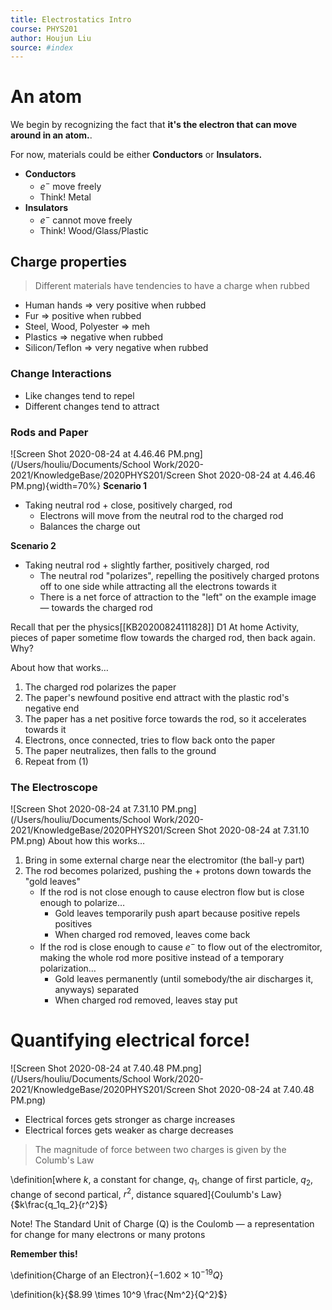 ```yaml
---
title: Electrostatics Intro
course: PHYS201
author: Houjun Liu
source: #index
---
```


# An atom
We begin by recognizing the fact that **it's the electron that can move around in an atom.**.

For now, materials could be either **Conductors** or **Insulators.**

* **Conductors**
    * $e^-$ move freely
    * Think! Metal
* **Insulators**
    * $e^-$ cannot move freely
    * Think! Wood/Glass/Plastic

## Charge properties
> Different materials have tendencies to have a charge when rubbed

* Human hands => very positive when rubbed
* Fur => positive when rubbed
* Steel, Wood, Polyester => meh
* Plastics => negative when rubbed
* Silicon/Teflon => very negative when rubbed

### Change Interactions

* Like changes tend to repel
* Different changes tend to attract

### Rods and Paper
![Screen Shot 2020-08-24 at 4.46.46 PM.png](/Users/houliu/Documents/School Work/2020-2021/KnowledgeBase/2020PHYS201/Screen Shot 2020-08-24 at 4.46.46 PM.png){width=70%}
**Scenario 1** 

* Taking neutral rod + close, positively charged, rod
    * Electrons will move from the neutral rod to the charged rod
    * Balances the charge out
 
 **Scenario 2**
 
* Taking neutral rod + slightly farther, positively charged, rod
    * The neutral rod "polarizes", repelling the positively charged protons off to one side while attracting all the electrons towards it
    * There is a net force of attraction to the "left" on the example image — towards the charged rod
     
Recall that per the physics[[KB20200824111828]] D1 At home Activity, pieces of paper sometime flow towards the charged rod, then back again. Why?

About how that works…
    
1. The charged rod polarizes the paper
2. The paper's newfound positive end attract with the plastic rod's negative end
3. The paper has a net positive force towards the rod, so it accelerates towards it
4. Electrons, once connected, tries to flow back onto the paper
5. The paper neutralizes, then falls to the ground
6. Repeat from (1)


### The Electroscope

![Screen Shot 2020-08-24 at 7.31.10 PM.png](/Users/houliu/Documents/School Work/2020-2021/KnowledgeBase/2020PHYS201/Screen Shot 2020-08-24 at 7.31.10 PM.png)
About how this works…

1. Bring in some external charge near the electromitor (the ball-y part)
2. The rod becomes polarized, pushing the $+$ protons down towards the "gold leaves"
    * If the rod is not close enough to cause electron flow but is close enough to polarize…
        * Gold leaves temporarily push apart because positive repels positives
        * When charged rod removed, leaves come back
    * If the rod is close enough to cause $e^-$ to flow out of the electromitor, making the whole rod more positive instead of a temporary polarization…
        * Gold leaves permanently (until somebody/the air discharges it, anyways) separated
        * When charged rod removed, leaves stay put
        
# Quantifying electrical force!


![Screen Shot 2020-08-24 at 7.40.48 PM.png](/Users/houliu/Documents/School Work/2020-2021/KnowledgeBase/2020PHYS201/Screen Shot 2020-08-24 at 7.40.48 PM.png)

* Electrical forces gets stronger as charge increases
* Electrical forces gets weaker as charge decreases

> The magnitude of force between two charges is given by the Columb's Law

\definition[where $k$, a constant for change, $q_1$, change of first particle, $q_2$, change of second partical, $r^2$, distance squared]{Coulumb's Law}{$k\frac{q_1q_2}{r^2}$}

Note! The Standard Unit of Charge (Q) is the Coulomb — a representation for change for many electrons or many protons

**Remember this!**

\definition{Charge of an Electron}{$-1.602 \times 10^{-19} Q$}

\definition{k}{$8.99 \times 10^9 \frac{Nm^2}{Q^2}$}
